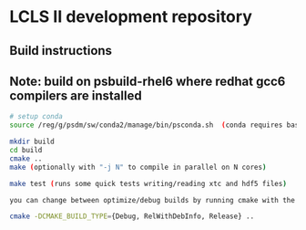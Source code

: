 # LCLS II development repository
## Build instructions
## Note: build on psbuild-rhel6 where redhat gcc6 compilers are installed
```bash
# setup conda
source /reg/g/psdm/sw/conda2/manage/bin/psconda.sh  (conda requires bash)

mkdir build
cd build
cmake ..
make (optionally with "-j N" to compile in parallel on N cores)

make test (runs some quick tests writing/reading xtc and hdf5 files)

you can change between optimize/debug builds by running cmake with the following:

cmake -DCMAKE_BUILD_TYPE={Debug, RelWithDebInfo, Release} ..
```
